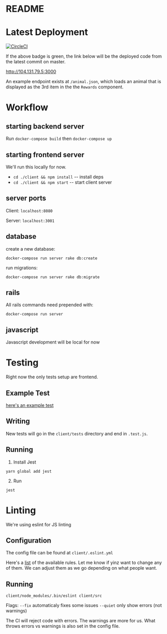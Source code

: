 # README

# Latest Deployment

[![CircleCI](https://circleci.com/gh/WorkHardPittsburgh/MyGS/tree/master.svg?style=svg&circle-token=178da28dfd4d0cb18db41aedf2f4db14db10886e)](https://circleci.com/gh/WorkHardPittsburgh/MyGS/tree/master)

If the above badge is green, the link below will be the deployed code from the latest commit on master.

http://104.131.79.5:3000

An example endpoint exists at `/animal.json`, which loads an animal
that is displayed as the 3rd item in the the `Rewards` component.

# Workflow

## starting backend server
Run `docker-compose build` then `docker-compose up`

## starting frontend server

We'll run this locally for now.
- `cd ./client && npm install` -- install deps
- `cd ./client && npm start`   -- start client server

## server ports

Client: `localhost:8080`

Server: `localhost:3001`

## database
create a new database:
```
docker-compose run server rake db:create
```

run migrations:
```
docker-compose run server rake db:migrate
```
## rails
All rails commands need prepended with:
```
docker-compose run server
```

## javascript
Javascript development will be local for now

# Testing
Right now the only tests setup are frontend.

## Example Test
[here's an example test](https://github.com/WorkHardPittsburgh/MyGS/blob/6b4a23993c7be02300b5550f3ce3899e4263908e/client/tests/example.test.js)

## Writing
New tests will go in the `client/tests` directory and end in `.test.js`.

## Running
1. Install Jest
```
yarn global add jest
```
2. Run
```
jest
```

# Linting

We're using eslint for JS linting

## Configuration
The config file can be found at `client/.eslint.yml`

Here's a [list](https://eslint.org/docs/rules/) of the available rules. Let me know if yinz want to change any of them. We can adjust them as we go depending on what people want.

## Running
`client/node_modules/.bin/eslint client/src`

Flags:
`--fix` automaticaly fixes some issues
`--quiet` only show errors (not warnings)

The CI will reject code with errors. The warnings are more for
us. What throws errors vs warnings is also set in the config file.

